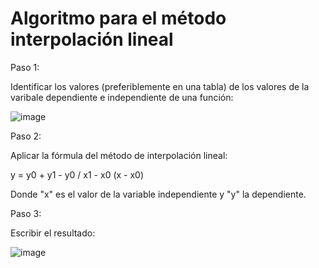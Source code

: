 # Algoritmo para el método interpolación lineal

Paso 1:

Identificar los valores (preferiblemente en una tabla) de los valores de la varibale dependiente e independiente de una función:

![image](https://github.com/22030130/Numerical-Methods-/assets/147437999/c3eac6de-d717-4b28-82a8-318c521179d9)

Paso 2:

Aplicar la fórmula del método de interpolación lineal:

y = y0 + y1 - y0 / x1 - x0 (x - x0)

Donde "x" es el valor de la variable independiente y "y" la dependiente. 

Paso 3: 

Escribir el resultado:

![image](https://github.com/22030130/Numerical-Methods-/assets/147437999/00845de5-3467-41ba-9ed9-7190d0021f7d)

